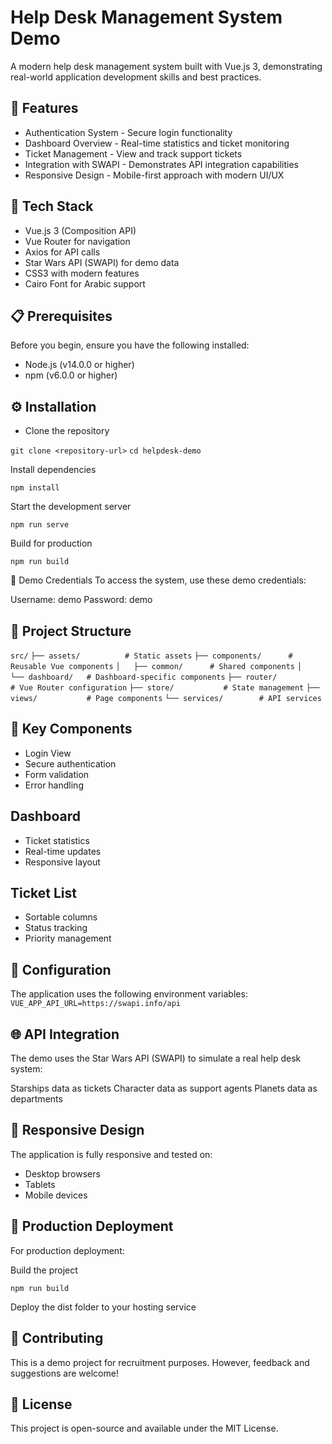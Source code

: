 # Help Desk Management System Demo

A modern help desk management system built with Vue.js 3, demonstrating real-world application development skills and best practices.

## 🌟 Features

- Authentication System - Secure login functionality
- Dashboard Overview - Real-time statistics and ticket monitoring
- Ticket Management - View and track support tickets
- Integration with SWAPI - Demonstrates API integration capabilities
- Responsive Design - Mobile-first approach with modern UI/UX


## 🚀 Tech Stack

- Vue.js 3 (Composition API)
- Vue Router for navigation
- Axios for API calls
- Star Wars API (SWAPI) for demo data
- CSS3 with modern features
- Cairo Font for Arabic support

## 📋 Prerequisites
Before you begin, ensure you have the following installed:

- Node.js (v14.0.0 or higher)
- npm (v6.0.0 or higher)

## ⚙️ Installation

- Clone the repository


`git clone <repository-url>`
`cd helpdesk-demo`

Install dependencies

```npm install```

Start the development server

```npm run serve```

Build for production

`npm run build`

🔑 Demo Credentials
To access the system, use these demo credentials:

Username: demo
Password: demo

## 📁 Project Structure

`src/`
`├── assets/          # Static assets`
`├── components/      # Reusable Vue components`
`│   ├── common/      # Shared components`
`│   └── dashboard/   # Dashboard-specific components`
`├── router/          # Vue Router configuration`
`├── store/           # State management`
`├── views/           # Page components`
`└── services/        # API services`

## 🎯 Key Components

- Login View
- Secure authentication
- Form validation
- Error handling


## Dashboard

- Ticket statistics
- Real-time updates
- Responsive layout


## Ticket List

- Sortable columns
- Status tracking
- Priority management



## 🔧 Configuration

The application uses the following environment variables:
`VUE_APP_API_URL=https://swapi.info/api`

## 🌐 API Integration

The demo uses the Star Wars API (SWAPI) to simulate a real help desk system:

Starships data as tickets
Character data as support agents
Planets data as departments

## 📱 Responsive Design
The application is fully responsive and tested on:

- Desktop browsers
- Tablets
- Mobile devices

## 🌟 Production Deployment
For production deployment:

Build the project

`npm run build`

Deploy the dist folder to your hosting service

## 🤝 Contributing
This is a demo project for recruitment purposes. However, feedback and suggestions are welcome!

## 📄 License

This project is open-source and available under the MIT License.